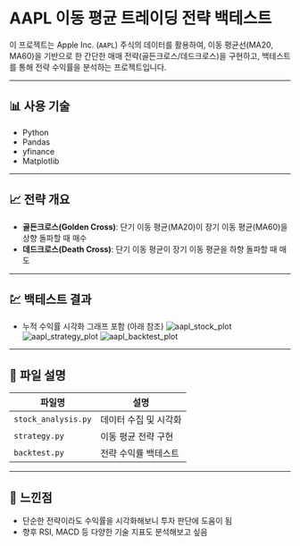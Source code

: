 # AAPL 이동 평균 트레이딩 전략 백테스트

이 프로젝트는 Apple Inc. (`AAPL`) 주식의 데이터를 활용하여, 이동 평균선(MA20, MA60)을 기반으로 한 간단한 매매 전략(골든크로스/데드크로스)을 구현하고, 백테스트를 통해 전략 수익률을 분석하는 프로젝트입니다.

---

## 📊 사용 기술
- Python
- Pandas
- yfinance
- Matplotlib

---

## 📈 전략 개요

- **골든크로스(Golden Cross)**: 단기 이동 평균(MA20)이 장기 이동 평균(MA60)을 상향 돌파할 때 매수
- **데드크로스(Death Cross)**: 단기 이동 평균이 장기 이동 평균을 하향 돌파할 때 매도

---

## 💹 백테스트 결과



- 누적 수익률 시각화 그래프 포함 (아래 참조)
![aapl_stock_plot](https://github.com/user-attachments/assets/5cbf7917-99cf-4887-84ec-596d2b12cf48)
![aapl_strategy_plot](https://github.com/user-attachments/assets/9ff896e9-899f-44a2-a20d-958183fe20e5)
![aapl_backtest_plot](https://github.com/user-attachments/assets/2140fc89-3aad-46b6-b362-79d025da76b6)

---

## 📁 파일 설명

| 파일명 | 설명 |
|--------|------|
| `stock_analysis.py` | 데이터 수집 및 시각화 |
| `strategy.py` | 이동 평균 전략 구현 |
| `backtest.py` | 전략 수익률 백테스트 |

---

## 🧠 느낀점

- 단순한 전략이라도 수익률을 시각화해보니 투자 판단에 도움이 됨
- 향후 RSI, MACD 등 다양한 기술 지표도 분석해보고 싶음
